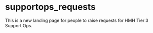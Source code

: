 # supportops_requests

This is a new landing page for people to raise requests for HMH Tier 3 Support Ops.
